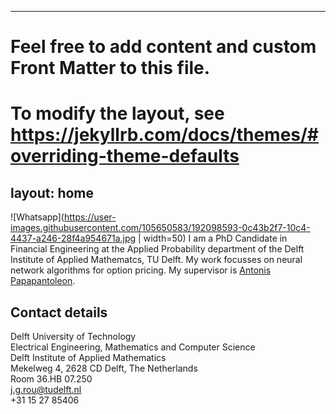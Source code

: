 
---
# Feel free to add content and custom Front Matter to this file.
# To modify the layout, see https://jekyllrb.com/docs/themes/#overriding-theme-defaults

layout: home
---
![Whatsapp](https://user-images.githubusercontent.com/105650583/192098593-0c43b2f7-10c4-4437-a246-28f4a954671a.jpg | width=50)
I am a PhD Candidate in Financial Engineering at the Applied Probability department of the Delft Institute of Applied Mathematcs, TU Delft. My work focusses on neural network algorithms for option pricing. My supervisor is [Antonis Papapantoleon](https://fa.ewi.tudelft.nl/~apapapantoleon/index.html).

## Contact details
Delft University of Technology \
Electrical Engineering, Mathematics and Computer Science \
Delft Institute of Applied Mathematics \
Mekelweg 4, 2628 CD Delft, The Netherlands \
Room 36.HB 07.250 \
j.g.rou@tudelft.nl \
+31 15 27 85406
